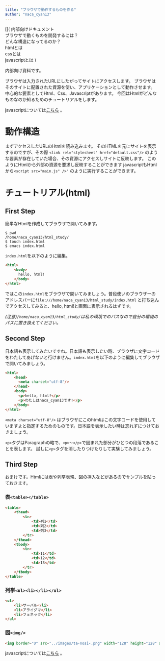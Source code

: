 ```yaml
---
title: "ブラウザで動作するものを作る"
author: "naca_cyan13"
---
```


[](
内部向けドキュメント\
ブラウザで動くものを開発するには？\
どんな構造になってるのか？\
htmlとは\
cssとは\
javascriptとは
)

内部向け資料です。

ブラウザは入力されたURLにしたがってサイトにアクセスします。
ブラウザはそのサイトに配置された資源を使い、アプリケーションとして動作させます。
中心的な要素としてHtml、Css、Javascriptがあります。
今回はHtmlがどんなものなのか知るためのチュートリアルをします。

javascriptについては<a href="https://www.calc.mie.jp/posts/2017-04-25-hwtlearnjs.html">こちら</a> 。

# 動作構造

まずアクセスしたURLのHtmlを読み込みます。
そのHTMLを元にサイトを表示するのですが、その際 `<link rel="stylesheet" href="default.css"/>` のような要素が存在していた場合、その資源にアクセスしサイトに反映します。
このようにHtmlから外部の資源を要求し反映することができます
javascriptもHtmlから`<script src="main.js" />"` のように実行することができます。

# チュートリアル(html)

## First Step

簡単なHtmlを作成してブラウザで開いてみます。

```shell
$ pwd
/home/naca_cyan13/html_study/
$ touch index.html
$ emacs index.html
```

`index.html`を以下のように編集。

```html
<html>
    <body>
      hello, html!  
    </body>
</html>
```
ではこの`index.html`をブラウザで開いてみましょう。普段使いのブラウザーのアドレスバーに`file:///home/naca_cyan13/html_study/index.html` と打ち込んでアクセスしてみると、hello, html!と画面に表示されるはずです。

_(注意)`/home/naca_cyan13/html_study/`は私の環境でのパスなので自分の環境のパスに置き換えてください。_

## Second Step

日本語も表示してみたいですね。日本語も表示したい時、ブラウザに文字コードをわたしてあげないと行けません。`index.html`を以下のように編集してブラウザで開いてみましょう。

```html
<html>
    <head>
      <meta charset="utf-8"/>
    </head>
    <body>
      <p>hello, html!</p>
      <p>わたしはnaca_cyan13です!</p>
    </body>
</html>
```

`<meta charset="utf-8"/>` はブラウザにこのhtmlはこの文字コードを使用していますよと指定するためのものです。日本語を表示したい時は忘れずにつけておきましょう。

`<p>`タグはParagraphの略で、`<p>～</p>`で囲まれた部分がひとつの段落であることを表します。
試しに`<p>`タグを消したりつけたりして実験してみましょう。

## Third Step

おまけです。Htmlには表や列挙表現、図の挿入などがあるのでサンプルを貼っておきます。

### 表`<table></table>`

```html
<table>
    <thead>
        <tr>
            <td>列1</td>
            <td>列2</td>
            <td>列3</td>
        </tr>
    </thead>
    <tbody>
        <tr>
            <td>11</td>
            <td>12</td>
            <td>13</td>
        </tr>
    </tbody>
</table>
```

### 列挙`<ul><li></li></ul>`

```html
<ul>
    <li>サーバル</li>
    <li>アライグマ</li>
    <li>フェネック</li>
</ul>
```
### 図`<img/>`

```html
<img border="0" src="../images/ta-nosi-.png" width="128" height="128" alt="わーい">
```

javascriptについては<a href="https://www.calc.mie.jp/posts/2017-04-25-hwtlearnjs.html">こちら</a> 。


